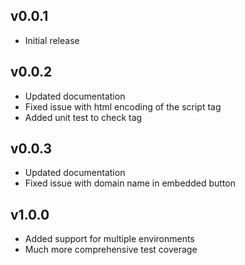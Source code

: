 ## v0.0.1

* Initial release

## v0.0.2

* Updated documentation
* Fixed issue with html encoding of the script tag
* Added unit test to check tag

## v0.0.3

* Updated documentation
* Fixed issue with domain name in embedded button

## v1.0.0

* Added support for multiple environments
* Much more comprehensive test coverage